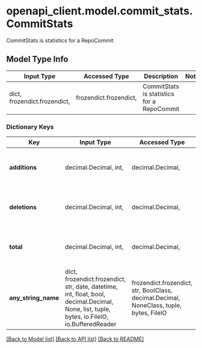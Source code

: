 # openapi_client.model.commit_stats.CommitStats

CommitStats is statistics for a RepoCommit

## Model Type Info
Input Type | Accessed Type | Description | Notes
------------ | ------------- | ------------- | -------------
dict, frozendict.frozendict,  | frozendict.frozendict,  | CommitStats is statistics for a RepoCommit | 

### Dictionary Keys
Key | Input Type | Accessed Type | Description | Notes
------------ | ------------- | ------------- | ------------- | -------------
**additions** | decimal.Decimal, int,  | decimal.Decimal,  |  | [optional] value must be a 64 bit integer
**deletions** | decimal.Decimal, int,  | decimal.Decimal,  |  | [optional] value must be a 64 bit integer
**total** | decimal.Decimal, int,  | decimal.Decimal,  |  | [optional] value must be a 64 bit integer
**any_string_name** | dict, frozendict.frozendict, str, date, datetime, int, float, bool, decimal.Decimal, None, list, tuple, bytes, io.FileIO, io.BufferedReader | frozendict.frozendict, str, BoolClass, decimal.Decimal, NoneClass, tuple, bytes, FileIO | any string name can be used but the value must be the correct type | [optional]

[[Back to Model list]](../../README.md#documentation-for-models) [[Back to API list]](../../README.md#documentation-for-api-endpoints) [[Back to README]](../../README.md)

